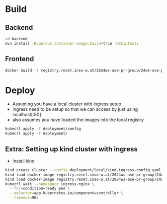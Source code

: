 # Build

## Backend
```bash
cd backend
mvn install -Dquarkus.container-image.build=true -DskipTests
```

## Frontend
```bash
docker build -t registry.reset.inso-w.at/2024ws-ase-pr-group/24ws-ase-pr-inso-02/frontend -f frontend/Dockerfile frontend
```


# Deploy
- Assuming you have a local cluster with ingress setup
- Ingress need to be setup so that we can access by just using localhost[:80]
- also assumes you have loaded the images into the local registry

```bash
kubectl apply -f deployment/config
kubectl apply -f deployment/
```

## Extra: Setting up kind cluster with ingress
- Install kind

```bash
kind create cluster --config deployment/local/kind-ingress-config.yaml
kind load docker-image registry.reset.inso-w.at/2024ws-ase-pr-group/24ws-ase-pr-inso-02/backend:latest
kind load docker-image registry.reset.inso-w.at/2024ws-ase-pr-group/24ws-ase-pr-inso-02/frontend:latest
kubectl wait --namespace ingress-nginx \
  --for=condition=ready pod \
  --selector=app.kubernetes.io/component=controller \
  --timeout=90s
```
